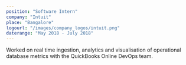 ```yaml
---
position: "Software Intern"
company: "Intuit"
place: "Bangalore"
logourl: "/images/company_logos/intuit.png"
daterange: "May 2018 - July 2018"
---
```


Worked on real time ingestion, analytics and visualisation of operational database metrics with the QuickBooks Online DevOps team.